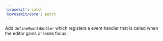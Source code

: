 ```yaml
---
'prosekit': patch
'@prosekit/core': patch
---
```


Add `defineMountHandler` which registers a event handler that is called when the editor gains or loses focus.
